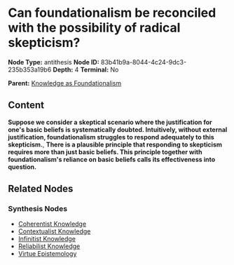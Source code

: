 # Can foundationalism be reconciled with the possibility of radical skepticism?

**Node Type:** antithesis
**Node ID:** 83b41b9a-8044-4c24-9dc3-235b353a19b6
**Depth:** 4
**Terminal:** No

**Parent:** [Knowledge as Foundationalism](knowledge-as-foundationalism-synthesis-2610c891-7149-4cfb-b9b3-88ce3e1b4dfd.md)

## Content

**Suppose we consider a skeptical scenario where the justification for one's basic beliefs is systematically doubted. Intuitively, without external justification, foundationalism struggles to respond adequately to this skepticism.**, **There is a plausible principle that responding to skepticism requires more than just basic beliefs. This principle together with foundationalism's reliance on basic beliefs calls its effectiveness into question.**

## Related Nodes

### Synthesis Nodes

- [Coherentist Knowledge](coherentist-knowledge-synthesis-829a33b3-92d1-43e9-ad11-1e7106f73085.md)
- [Contextualist Knowledge](contextualist-knowledge-synthesis-8d784602-71f4-4fa1-8134-a8d82ca6d666.md)
- [Infinitist Knowledge](infinitist-knowledge-synthesis-2f28198c-7915-4259-b0e9-49f713e9264b.md)
- [Reliabilist Knowledge](reliabilist-knowledge-synthesis-2ef0db65-aa22-4354-9752-38e4ed548073.md)
- [Virtue Epistemology](virtue-epistemology-synthesis-a20976bd-862b-409d-a1f1-c850109f145b.md)

